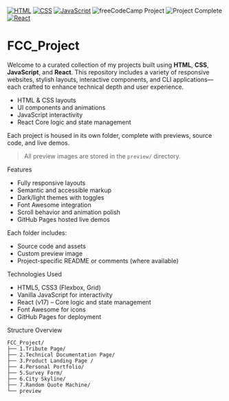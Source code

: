 [![HTML](https://img.shields.io/badge/HTML5-Expert-orange?logo=html5)](#)
[![CSS](https://img.shields.io/badge/CSS3-Responsive-blue?logo=css3)](#)
[![JavaScript](https://img.shields.io/badge/JavaScript-Interactive-yellow?logo=javascript)](#)
![freeCodeCamp Project](https://img.shields.io/badge/freeCodeCamp-Project-006400?logo=freeCodeCamp&logoColor=white)
![Project Complete](https://img.shields.io/badge/freeCodeCamp_Project-Completed-success?logo=freeCodeCamp&logoColor=white)
[![React](https://img.shields.io/badge/React-Dynamic-blue?logo=react)](#)


# FCC_Project

Welcome to a curated collection of my projects built using **HTML**, **CSS**, **JavaScript**, and **React**. This repository includes a variety of responsive websites, stylish layouts, interactive components, and CLI applications—each crafted to enhance technical depth and user experience.

- HTML & CSS layouts
- UI components and animations
- JavaScript interactivity
- React Core logic and state management

Each project is housed in its own folder, complete with previews, source code, and live demos.

> All preview images are stored in the `preview/` directory.

Features
- Fully responsive layouts
- Semantic and accessible markup
- Dark/light themes with toggles
- Font Awesome integration
- Scroll behavior and animation polish
- GitHub Pages hosted live demos

Each folder includes:
- Source code and assets
- Custom preview image
- Project-specific README or comments (where available)

Technologies Used

- HTML5, CSS3 (Flexbox, Grid)
- Vanilla JavaScript for interactivity
- React (v17) – Core logic and state management
- Font Awesome for icons
- GitHub Pages for deployment

Structure Overview
```
FCC_Project/ 
├── 1.Tribute Page/ 
├── 2.Technical Documentation Page/
├── 3.Product Landing Page /
├── 4.Personal Portfolio/ 
├── 5.Survey Form/ 
├── 6.City Skyline/ 
├── 7.Random Quote Machine/ 
└── preview
```